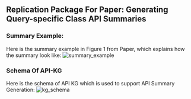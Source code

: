 ## Replication Package For Paper: Generating Query-specific Class API Summaries

### Summary Example:
Here is the summary example in Figure 1 from Paper, which explains how the summary look like:
![summary_example](./img/classSummaryExample.jpg)
  
### Schema Of API-KG
Here is the schema of API KG which is used to support API Summary Generation:
![kg_schema](./img/schema.png)
